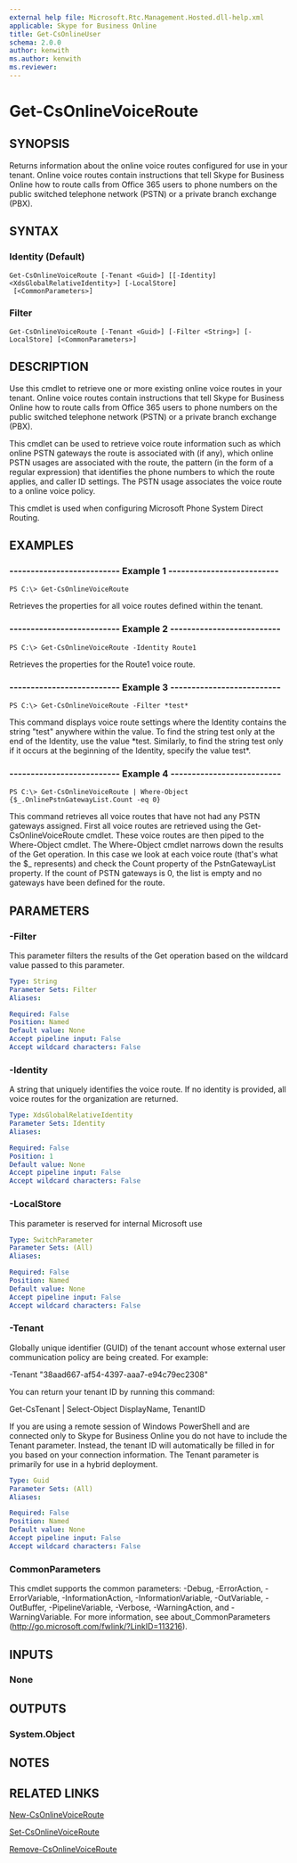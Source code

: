 ```yaml
---
external help file: Microsoft.Rtc.Management.Hosted.dll-help.xml
applicable: Skype for Business Online
title: Get-CsOnlineUser
schema: 2.0.0
author: kenwith
ms.author: kenwith
ms.reviewer:
---
```


# Get-CsOnlineVoiceRoute

## SYNOPSIS
Returns information about the online voice routes configured for use in your tenant. Online voice routes contain instructions that tell Skype for Business Online how to route calls from Office 365 users to phone numbers on the public switched telephone network (PSTN) or a private branch exchange (PBX).

## SYNTAX

### Identity (Default)
```
Get-CsOnlineVoiceRoute [-Tenant <Guid>] [[-Identity] <XdsGlobalRelativeIdentity>] [-LocalStore]
 [<CommonParameters>]
```

### Filter
```
Get-CsOnlineVoiceRoute [-Tenant <Guid>] [-Filter <String>] [-LocalStore] [<CommonParameters>]
```

## DESCRIPTION
Use this cmdlet to retrieve one or more existing online voice routes in your tenant. Online voice routes contain instructions that tell Skype for Business Online how to route calls from Office 365 users to phone numbers on the public switched telephone network (PSTN) or a private branch exchange (PBX).

This cmdlet can be used to retrieve voice route information such as which online PSTN gateways the route is associated with (if any), which online PSTN usages are associated with the route, the pattern (in the form of a regular expression) that identifies the phone numbers to which the route applies, and caller ID settings. The PSTN usage associates the voice route to a online voice policy.

This cmdlet is used when configuring Microsoft Phone System Direct Routing.

## EXAMPLES

### -------------------------- Example 1 --------------------------
```
PS C:\> Get-CsOnlineVoiceRoute
```

Retrieves the properties for all voice routes defined within the tenant.

### -------------------------- Example 2 --------------------------
```
PS C:\> Get-CsOnlineVoiceRoute -Identity Route1
```

Retrieves the properties for the Route1 voice route.

### -------------------------- Example 3 --------------------------
```
PS C:\> Get-CsOnlineVoiceRoute -Filter *test*
```

This command displays voice route settings where the Identity contains the string "test" anywhere within the value. To find the string test only at the end of the Identity, use the value \*test. Similarly, to find the string test only if it occurs at the beginning of the Identity, specify the value test\*.

### -------------------------- Example 4 --------------------------
```
PS C:\> Get-CsOnlineVoiceRoute | Where-Object {$_.OnlinePstnGatewayList.Count -eq 0}
```

This command retrieves all voice routes that have not had any PSTN gateways assigned. First all voice routes are retrieved using the Get-CsOnlineVoiceRoute cmdlet. These voice routes are then piped to the Where-Object cmdlet. The Where-Object cmdlet narrows down the results of the Get operation. In this case we look at each voice route (that's what the $_ represents) and check the Count property of the PstnGatewayList property. If the count of PSTN gateways is 0, the list is empty and no gateways have been defined for the route.

## PARAMETERS

### -Filter
This parameter filters the results of the Get operation based on the wildcard value passed to this parameter.

```yaml
Type: String
Parameter Sets: Filter
Aliases:

Required: False
Position: Named
Default value: None
Accept pipeline input: False
Accept wildcard characters: False
```

### -Identity
A string that uniquely identifies the voice route. If no identity is provided, all voice routes for the organization are returned.

```yaml
Type: XdsGlobalRelativeIdentity
Parameter Sets: Identity
Aliases:

Required: False
Position: 1
Default value: None
Accept pipeline input: False
Accept wildcard characters: False
```

### -LocalStore
This parameter is reserved for internal Microsoft use

```yaml
Type: SwitchParameter
Parameter Sets: (All)
Aliases:

Required: False
Position: Named
Default value: None
Accept pipeline input: False
Accept wildcard characters: False
```

### -Tenant
Globally unique identifier (GUID) of the tenant account whose external user communication policy are being created. For example:

-Tenant "38aad667-af54-4397-aaa7-e94c79ec2308"

You can return your tenant ID by running this command:

Get-CsTenant | Select-Object DisplayName, TenantID

If you are using a remote session of Windows PowerShell and are connected only to Skype for Business Online you do not have to include the Tenant parameter. Instead, the tenant ID will automatically be filled in for you based on your connection information. The Tenant parameter is primarily for use in a hybrid deployment.

```yaml
Type: Guid
Parameter Sets: (All)
Aliases:

Required: False
Position: Named
Default value: None
Accept pipeline input: False
Accept wildcard characters: False
```

### CommonParameters
This cmdlet supports the common parameters: -Debug, -ErrorAction, -ErrorVariable, -InformationAction, -InformationVariable, -OutVariable, -OutBuffer, -PipelineVariable, -Verbose, -WarningAction, and -WarningVariable.
For more information, see about_CommonParameters (http://go.microsoft.com/fwlink/?LinkID=113216).

## INPUTS

### None


## OUTPUTS

### System.Object

## NOTES

## RELATED LINKS
[New-CsOnlineVoiceRoute](https://docs.microsoft.com/powershell/module/skype/new-csonlinevoiceroute?view=skype-ps)

[Set-CsOnlineVoiceRoute](https://docs.microsoft.com/powershell/module/skype/set-csonlinevoiceroute?view=skype-ps)

[Remove-CsOnlineVoiceRoute](https://docs.microsoft.com/powershell/module/skype/remove-csonlinevoiceroute?view=skype-ps)
